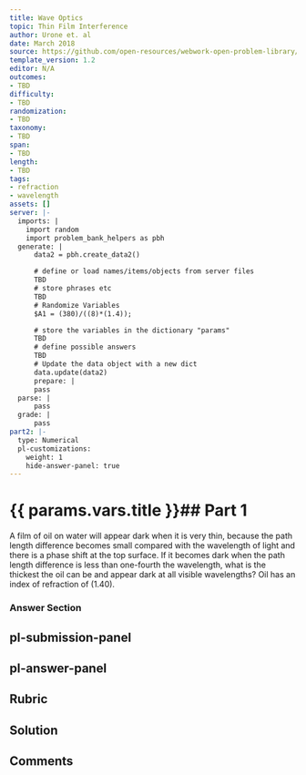```yaml
---
title: Wave Optics
topic: Thin Film Interference
author: Urone et. al
date: March 2018
source: https://github.com/open-resources/webwork-open-problem-library/tree/master/Contrib/BrockPhysics/College_Physics_Urone/27.Wave_Optics/Thin_Film_Interference/NU_U17-27-07-009.pg
template_version: 1.2
editor: N/A
outcomes:
- TBD
difficulty:
- TBD
randomization:
- TBD
taxonomy:
- TBD
span:
- TBD
length:
- TBD
tags:
- refraction
- wavelength
assets: []
server: |-
  imports: |
    import random
    import problem_bank_helpers as pbh
  generate: |
      data2 = pbh.create_data2()

      # define or load names/items/objects from server files
      TBD
      # store phrases etc
      TBD
      # Randomize Variables
      $A1 = (380)/((8)*(1.4));

      # store the variables in the dictionary "params"
      TBD
      # define possible answers
      TBD
      # Update the data object with a new dict
      data.update(data2)
      prepare: |
      pass
  parse: |
      pass
  grade: |
      pass
part2: |-
  type: Numerical
  pl-customizations:
    weight: 1
    hide-answer-panel: true
---
```


# {{ params.vars.title }}## Part 1 
A film of oil on water will appear dark when it is very thin, because the path length difference becomes small compared with the wavelength of light and there is a phase shift at the top surface. If it becomes dark when the path length difference is less than one-fourth the wavelength, what is the thickest the oil can be and appear dark at all visible wavelengths? Oil has an index of refraction of (1.40). 


### Answer Section 


## pl-submission-panel 


## pl-answer-panel 


## Rubric 


## Solution 


## Comments 


